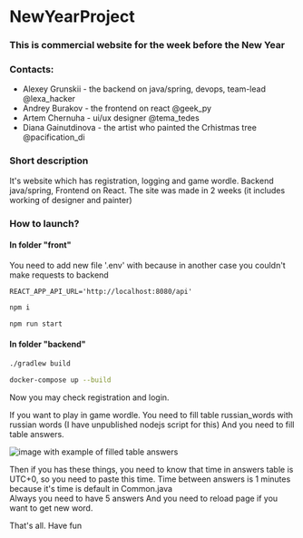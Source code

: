 # NewYearProject

### This is commercial website for the week before the New Year

### Contacts:
* Alexey Grunskii - the backend on java/spring, devops, team-lead @lexa_hacker
* Andrey Burakov - the frontend on react @geek_py
* Artem Chernuha - ui/ux designer @tema_tedes
* Diana Gainutdinova - the artist who painted the Crhistmas tree @pacification_di

### Short description

It's website which has registration, logging and game wordle.
Backend java/spring, Frontend on React.
The site was made in 2 weeks (it includes working of designer and painter)

### How to launch?

#### In folder "front"
You need to add new file '.env' with because in another case you couldn't make requests to backend
```
REACT_APP_API_URL='http://localhost:8080/api'
```

```bash
npm i

npm run start
```

#### In folder "backend"

```bash
./gradlew build

docker-compose up --build
```

Now you may check registration and login.

If you want to play in game wordle. You need to fill table russian_words with russian words (I have unpublished nodejs script for this)
And you need to fill table answers.

![image with example of filled table answers](https://imgur.com/a/bii1UKW)

Then if you has these things, you need to know that time in answers table is UTC+0, so you need to paste this time.
Time between answers is 1 minutes because it's time is default in Common.java  
Always you need to have 5 answers
And you need to reload page if you want to get new word.

That's all. Have fun